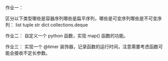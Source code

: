 作业一：

区分以下类型哪些是容器序列哪些是扁平序列，哪些是可变序列哪些是不可变序列：
list
tuple
str
dict
collections.deque

作业二：
自定义一个 python 函数，实现 map() 函数的功能。

作业三：
实现一个 @timer 装饰器，记录函数的运行时间，注意需要考虑函数可能会接收不定长参数。